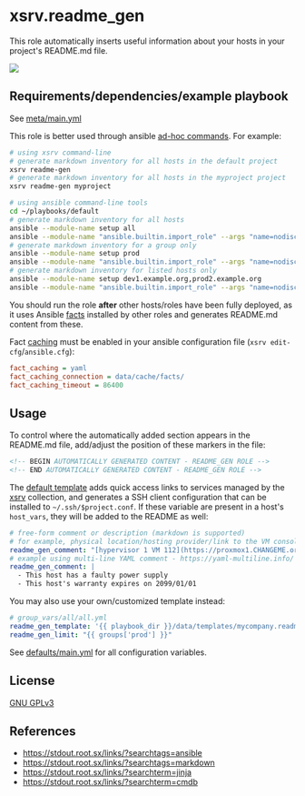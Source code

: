 # xsrv.readme_gen

This role automatically inserts useful information about your hosts in your project's README.md file.

[![](https://gitlab.com/nodiscc/toolbox/-/raw/master/DOC/SCREENSHOTS/G96iP0G.png)](https://gitlab.com/nodiscc/toolbox/-/raw/master/DOC/SCREENSHOTS/G96iP0G.png)

## Requirements/dependencies/example playbook

See [meta/main.yml](meta/main.yml)

This role is better used through ansible [ad-hoc commands](https://docs.ansible.com/ansible/latest/user_guide/intro_adhoc.html). For example:

```bash
# using xsrv command-line
# generate markdown inventory for all hosts in the default project
xsrv readme-gen
# generate markdown inventory for all hosts in the myproject project
xsrv readme-gen myproject
```

```bash
# using ansible command-line tools
cd ~/playbooks/default
# generate markdown inventory for all hosts
ansible --module-name setup all
ansible --module-name "ansible.builtin.import_role" --args "name=nodiscc.xsrv.readme_gen" localhost
# generate markdown inventory for a group only
ansible --module-name setup prod
ansible --module-name "ansible.builtin.import_role" --args "name=nodiscc.xsrv.readme_gen" --extra-vars "readme_gen_limit={{ groups['prod'] }}" localhost
# generate markdown inventory for listed hosts only
ansible --module-name setup dev1.example.org,prod2.example.org
ansible --module-name "ansible.builtin.import_role" --args "name=nodiscc.xsrv.readme_gen" --extra-vars "readme_gen_limit={{ ['dev1.example.org', 'prod2.example.org'] }}" localhost
```

You should run the role **after** other hosts/roles have been fully deployed, as it uses Ansible [facts](https://docs.ansible.com/ansible/latest/user_guide/playbooks_vars_facts.html) installed by other roles and generates README.md content from these.

Fact [caching](https://docs.ansible.com/ansible/latest/playbook_guide/playbooks_vars_facts.html#caching-facts) must be enabled in your ansible configuration file (`xsrv edit-cfg`/`ansible.cfg`):

```ini
fact_caching = yaml
fact_caching_connection = data/cache/facts/
fact_caching_timeout = 86400
```

## Usage

To control where the automatically added section appears in the README.md file, add/adjust the position of these markers in the file:

```markdown
<!-- BEGIN AUTOMATICALLY GENERATED CONTENT - README_GEN ROLE -->
<!-- END AUTOMATICALLY GENERATED CONTENT - README_GEN ROLE -->
```

The [default template](templates/readme_gen.md.j2) adds quick access links to services managed by the [xsrv](https://xsrv.readthedocs.io/) collection, and generates a SSH client configuration that can be installed to `~/.ssh/$project.conf`.
If these variable are present in a host's `host_vars`, they will be added to the README as well:

```yaml
# free-form comment or description (markdown is supported)
# for example, physical location/hosting provider/link to the VM console/serial number...
readme_gen_comment: "[hypervisor 1 VM 112](https://proxmox1.CHANGEME.org:8006/#v1:0:=qemu%2F112:4:::::8::)"
# example using multi-line YAML comment - https://yaml-multiline.info/
readme_gen_comment: |
  - This host has a faulty power supply
  - This host's warranty expires on 2099/01/01
```

You may also use your own/customized template instead:

```yaml
# group_vars/all/all.yml
readme_gen_template: '{{ playbook_dir }}/data/templates/mycompany.readme_gen.j2'
readme_gen_limit: "{{ groups['prod'] }}"
```
See [defaults/main.yml](defaults/main.yml) for all configuration variables.


## License

[GNU GPLv3](../../LICENSE)


## References

- https://stdout.root.sx/links/?searchtags=ansible
- https://stdout.root.sx/links/?searchtags=markdown
- https://stdout.root.sx/links/?searchterm=jinja
- https://stdout.root.sx/links/?searchterm=cmdb
